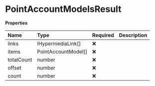 # PointAccountModelsResult

**Properties**

| Name       | Type                | Required | Description |
| :--------- | :------------------ | :------- | :---------- |
| links      | IHypermediaLink[]   | ❌       |             |
| items      | PointAccountModel[] | ❌       |             |
| totalCount | number              | ❌       |             |
| offset     | number              | ❌       |             |
| count      | number              | ❌       |             |
